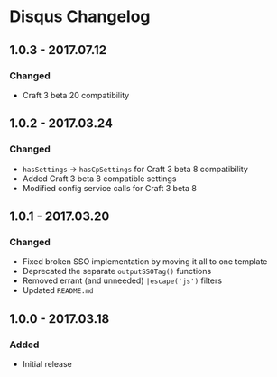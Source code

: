 # Disqus Changelog

## 1.0.3 - 2017.07.12
### Changed
* Craft 3 beta 20 compatibility

## 1.0.2 - 2017.03.24
### Changed
* `hasSettings` -> `hasCpSettings` for Craft 3 beta 8 compatibility
* Added Craft 3 beta 8 compatible settings
* Modified config service calls for Craft 3 beta 8

## 1.0.1 - 2017.03.20
### Changed
* Fixed broken SSO implementation by moving it all to one template
* Deprecated the separate `outputSSOTag()` functions
* Removed errant (and unneeded) `|escape('js')` filters
* Updated `README.md`

## 1.0.0 - 2017.03.18
### Added
- Initial release
